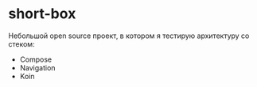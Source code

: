 # short-box

Небольшой open source проект, в котором я тестирую архитектуру со стеком:

- Compose
- Navigation
- Koin

